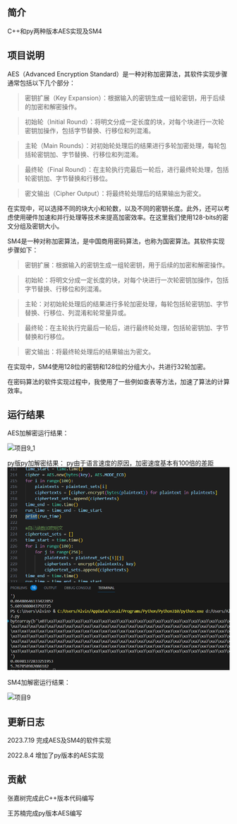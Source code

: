 ## 简介
C++和py两种版本AES实现及SM4


## 项目说明
AES（Advanced Encryption Standard）是一种对称加密算法，其软件实现步骤通常包括以下几个部分：

>密钥扩展（Key Expansion）：根据输入的密钥生成一组轮密钥，用于后续的加密和解密操作。

>初始轮（Initial Round）：将明文分成一定长度的块，对每个块进行一次轮密钥加操作，包括字节替换、行移位和列混淆。

>主轮（Main Rounds）：对初始轮处理后的结果进行多轮加密处理，每轮包括轮密钥加、字节替换、行移位和列混淆。

>最终轮（Final Round）：在主轮执行完最后一轮后，进行最终轮处理，包括轮密钥加、字节替换和行移位。

>密文输出（Cipher Output）：将最终轮处理后的结果输出为密文。

在实现中，可以选择不同的块大小和轮数，以及不同的密钥长度。此外，还可以考虑使用硬件加速和并行处理等技术来提高加密效率。在这里我们使用128-bits的密文分组及密钥大小。



SM4是一种对称加密算法，是中国商用密码算法，也称为国密算法。其软件实现步骤如下：

>密钥扩展：根据输入的密钥生成一组轮密钥，用于后续的加密和解密操作。

>初始轮：将明文分成一定长度的块，对每个块进行一次轮密钥加操作，包括字节替换、行移位和列混淆。

>主轮：对初始轮处理后的结果进行多轮加密处理，每轮包括轮密钥加、字节替换、行移位、列混淆和轮常量异或。

>最终轮：在主轮执行完最后一轮后，进行最终轮处理，包括轮密钥加、字节替换和行移位。

>密文输出：将最终轮处理后的结果输出为密文。

在实现中，SM4使用128位的密钥和128位的分组大小，共进行32轮加密。

在密码算法的软件实现过程中，我使用了一些例如查表等方法，加速了算法的计算效率。

## 运行结果
AES加解密运行结果：

![项目9_1](https://github.com/snipernan/SDU23-CryptoRepo/assets/111271440/cb7d9558-f978-4723-9356-7260e331dc16)

py版py加解密结果：
py由于语言速度的原因，加密速度基本有100倍的差距
![项目9_1](https://github.com/snipernan/SDU23-CryptoRepo/blob/main/Project9%20AES%20%20SM4%20software%20implementation/figures/1fb6053859ce2d25db780bef587a8ec.png)


SM4加解密运行结果：

![项目9](https://github.com/snipernan/SDU23-CryptoRepo/assets/111271440/7b69081b-9b79-4868-97d7-f78fa5ebdc20)


## 更新日志
2023.7.19 完成AES及SM4的软件实现

2022.8.4  增加了py版本的AES实现

## 贡献
张嘉树完成此C++版本代码编写

王苏楠完成py版本AES编写
